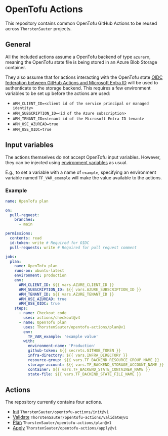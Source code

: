 ﻿# OpenTofu Actions

This repository contains common OpenTofu GitHub Actions to be reused across `ThorstenSauter` projects.

## General

All the included actions assume a OpenTofu backend of type `azurerm`, meaning the OpenTofu state file is being stored
in an Azure Blob Storage container.

They also assume that for actions interacting with the OpenTofu
state [OIDC federation between GitHub Actions and Microsoft Entra ID](https://learn.microsoft.com/en-us/azure/developer/github/connect-from-azure)
will be used to authenticate to the storage backend.
This requires a few environment variables to be set up before the actions are used:

- `ARM_CLIENT_ID=<client id of the service principal or managed identity>`
- `ARM_SUBSCRIPTION_ID=<id of the Azure subscription>`
- `ARM_TENANT_ID=<tenant id of the Microsoft Entra ID tenant>`
- `ARM_USE_AZUREAD=true`
- `ARM_USE_OIDC=true`

## Input variables

The actions themselves do not accept OpenTofu input variables.
However, they can be injected
using [environment variables](https://developer.hashicorp.com/opentofu/language/values/variables#environment-variables)
as usual.

E.g., to set a variable with a name of `example`, specifying an environment variable named `TF_VAR_example`
will make the value available to the actions.

### Example

```yaml
name: OpenTofu plan

on:
  pull-request:
    branches:
      - main

permissions:
  contents: read
  id-token: write # Required for OIDC
  pull-requests: write # Required for pull request comment

jobs:
  plan:
    name: OpenTofu plan
    runs-on: ubuntu-latest
    environment: production
    env:
      ARM_CLIENT_ID: ${{ vars.AZURE_CLIENT_ID }}
      ARM_SUBSCRIPTION_ID: ${{ vars.AZURE_SUBSCRIPTION_ID }}
      ARM_TENANT_ID: ${{ vars.AZURE_TENANT_ID }}
      ARM_USE_AZUREAD: true
      ARM_USE_OIDC: true
    steps:
      - name: Checkout code
        uses: actions/checkout@v4
      - name: OpenTofu plan
        uses: ThorstenSauter/opentofu-actions/plan@v1
        env:
          TF_VAR_example: 'example value'
        with:
          environment-name: 'Production'
          github-token: ${{ secrets.GITHUB_TOKEN }}
          infra-directory: ${{ vars.INFRA_DIRECTORY }}
          resource-group: ${{ vars.TF_BACKEND_RESOURCE_GROUP_NAME }}
          storage-account: ${{ vars.TF_BACKEND_STORAGE_ACCOUNT_NAME }}
          container: ${{ vars.TF_BACKEND_STATE_CONTAINER_NAME }}
          state-file: ${{ vars.TF_BACKEND_STATE_FILE_NAME }}
```

## Actions

The repository currently contains four actions.

- [Init](./init) `ThorstenSauter/opentofu-actions/init@v1`
- [Validate](./validate) `ThorstenSauter/opentofu-actions/validate@v1`
- [Plan](./plan) `ThorstenSauter/opentofu-actions/plan@v1`
- [Apply](./apply) `ThorstenSauter/opentofu-actions/apply@v1`
